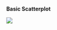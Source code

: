 <b>Basic Scatterplot</b>

![](https://raw.githubusercontent.com/SayaliSonawane/Plotly_Offline_Python/master/Scatterplot/Basic_Scatterplot/No_voted_users_vs_imdb_score.jpeg?raw=true)
